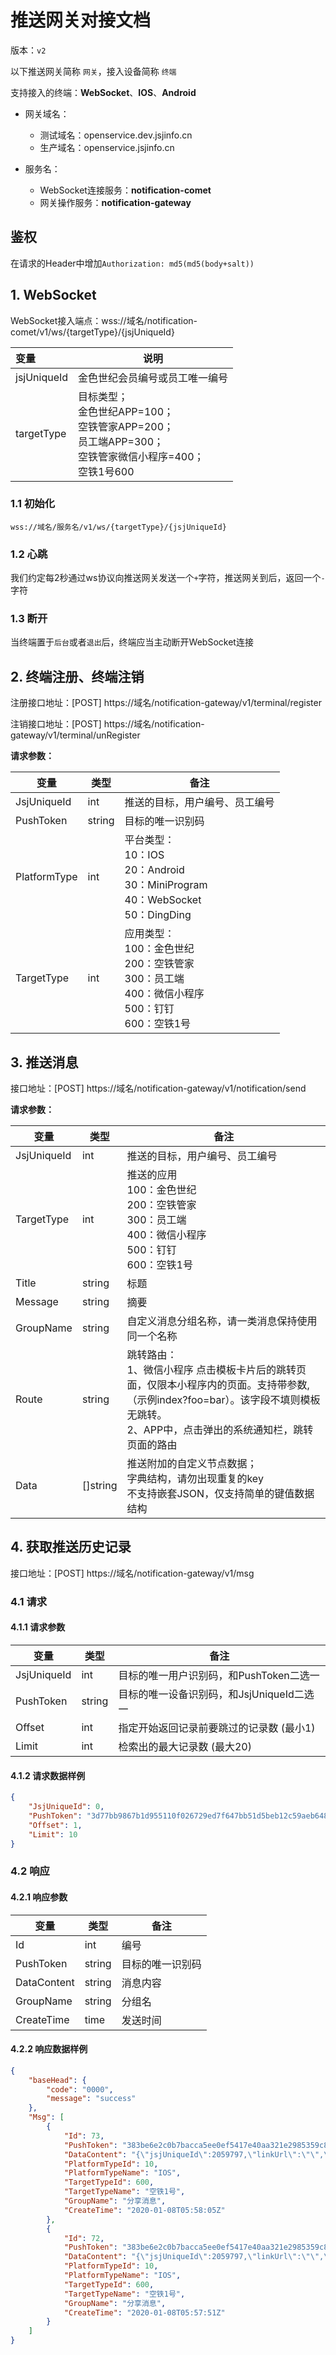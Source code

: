 # 推送网关对接文档

版本：`v2`

以下推送网关简称 `网关`，接入设备简称 `终端`

支持接入的终端：**WebSocket**、**IOS**、**Android**

* 网关域名：
  * 测试域名：openservice.dev.jsjinfo.cn
  * 生产域名：openservice.jsjinfo.cn

* 服务名：
  * WebSocket连接服务：**notification-comet**
  * 网关操作服务：**notification-gateway**

## 鉴权

在请求的Header中增加`Authorization: md5(md5(body+salt))`

## 1. WebSocket

WebSocket接入端点：wss://域名/notification-comet/v1/ws/{targetType}/{jsjUniqueId}

| 变量        | 说明                                                         |
| :---------- | ------------------------------------------------------------ |
| jsjUniqueId | 金色世纪会员编号或员工唯一编号                               |
| targetType  | 目标类型；<br/>金色世纪APP=100；<br/>空铁管家APP=200；<br/>员工端APP=300；<br/>空铁管家微信小程序=400；<br/>空铁1号600 |

### 1.1 初始化

`wss://域名/服务名/v1/ws/{targetType}/{jsjUniqueId}`

### 1.2 心跳

我们约定每2秒通过ws协议向推送网关发送一个`+`字符，推送网关到后，返回一个`-`字符

### 1.3 断开

当终端置于`后台`或者`退出`后，终端应当主动断开WebSocket连接



## 2. 终端注册、终端注销

注册接口地址：[POST] https://域名/notification-gateway/v1/terminal/register

注销接口地址：[POST] https://域名/notification-gateway/v1/terminal/unRegister

**请求参数：**

| 变量         | 类型   | 备注                                                         |
| ------------ | ------ | ------------------------------------------------------------ |
| JsjUniqueId  | int    | 推送的目标，用户编号、员工编号                               |
| PushToken    | string | 目标的唯一识别码                                             |
| PlatformType | int    | 平台类型：<br />10：IOS<br />20：Android<br />30：MiniProgram<br />40：WebSocket<br />50：DingDing |
| TargetType   | int    | 应用类型：<br />100：金色世纪<br />200：空铁管家<br />300：员工端<br />400：微信小程序<br />500：钉钉<br />600：空铁1号 |



## 3. 推送消息

接口地址：[POST] https://域名/notification-gateway/v1/notification/send

**请求参数：**

| 变量        | 类型     | 备注                                                         |
| ----------- | -------- | ------------------------------------------------------------ |
| JsjUniqueId | int      | 推送的目标，用户编号、员工编号                               |
| TargetType  | int      | 推送的应用<br />100：金色世纪<br />200：空铁管家<br />300：员工端<br />400：微信小程序<br />500：钉钉<br />600：空铁1号 |
| Title       | string   | 标题                                                         |
| Message     | string   | 摘要                                                         |
| GroupName   | string   | 自定义消息分组名称，请一类消息保持使用同一个名称             |
| Route       | string   | 跳转路由：<br />1、微信小程序 点击模板卡片后的跳转页面，仅限本小程序内的页面。支持带参数,（示例index?foo=bar）。该字段不填则模板无跳转。<br />2、APP中，点击弹出的系统通知栏，跳转页面的路由 |
| Data        | []string | 推送附加的自定义节点数据；<br />字典结构，请勿出现重复的key<br />不支持嵌套JSON，仅支持简单的键值数据结构 |



## 4. 获取推送历史记录

接口地址：[POST] https://域名/notification-gateway/v1/msg

### 4.1 请求

#### 4.1.1 **请求参数**

| 变量        | 类型   | 备注                                      |
| ----------- | ------ | ----------------------------------------- |
| JsjUniqueId | int    | 目标的唯一用户识别码，和PushToken二选一   |
| PushToken   | string | 目标的唯一设备识别码，和JsjUniqueId二选一 |
| Offset      | int    | 指定开始返回记录前要跳过的记录数 (最小1)  |
| Limit       | int    | 检索出的最大记录数 (最大20)               |

#### 4.1.2 **请求数据样例**

```json
{
    "JsjUniqueId": 0,
    "PushToken": "3d77bb9867b1d955110f026729ed7f647bb51d5beb12c59aeb648f8489f6741a",
    "Offset": 1,
    "Limit": 10
}
```



### 4.2 响应

#### 4.2.1 响应参数

| 变量        | 类型   | 备注             |
| ----------- | ------ | ---------------- |
| Id          | int    | 编号             |
| PushToken   | string | 目标的唯一识别码 |
| DataContent | string | 消息内容         |
| GroupName   | string | 分组名           |
| CreateTime  | time   | 发送时间         |

#### 4.2.2 **响应数据样例**

```json
{
    "baseHead": {
        "code": "0000",
        "message": "success"
    },
    "Msg": [
        {
            "Id": 73,
            "PushToken": "383be6e2c0b7bacca5ee0ef5417e40aa321e2985359c8244b4b55b51affd908c",
            "DataContent": "{\"jsjUniqueId\":2059797,\"linkUrl\":\"\",\"message\":\"扫描成功\",\"opType\":1,\"orderNumber\":0,\"title\":\"分享消息\"}",
            "PlatformTypeId": 10,
            "PlatformTypeName": "IOS",
            "TargetTypeId": 600,
            "TargetTypeName": "空铁1号",
            "GroupName": "分享消息",
            "CreateTime": "2020-01-08T05:58:05Z"
        },
        {
            "Id": 72,
            "PushToken": "383be6e2c0b7bacca5ee0ef5417e40aa321e2985359c8244b4b55b51affd908c",
            "DataContent": "{\"jsjUniqueId\":2059797,\"linkUrl\":\"\",\"message\":\"扫描成功\",\"opType\":1,\"orderNumber\":0,\"title\":\"分享消息\"}",
            "PlatformTypeId": 10,
            "PlatformTypeName": "IOS",
            "TargetTypeId": 600,
            "TargetTypeName": "空铁1号",
            "GroupName": "分享消息",
            "CreateTime": "2020-01-08T05:57:51Z"
        }
    ]
}
```

